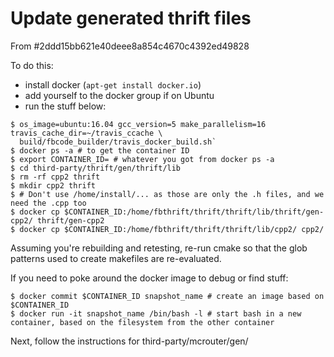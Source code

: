 # Update generated thrift files

From #2ddd15bb621e40deee8a854c4670c4392ed49828

To do this:

- install docker (`apt-get install docker.io`)
- add yourself to the docker group if on Ubuntu
- run the stuff below:

```
$ os_image=ubuntu:16.04 gcc_version=5 make_parallelism=16 travis_cache_dir=~/travis_ccache \
  build/fbcode_builder/travis_docker_build.sh`
$ docker ps -a # to get the container ID
$ export CONTAINER_ID= # whatever you got from docker ps -a
$ cd third-party/thrift/gen/thrift/lib
$ rm -rf cpp2 thrift
$ mkdir cpp2 thrift
$ # Don't use /home/install/... as those are only the .h files, and we need the .cpp too
$ docker cp $CONTAINER_ID:/home/fbthrift/thrift/thrift/lib/thrift/gen-cpp2/ thrift/gen-cpp2
$ docker cp $CONTAINER_ID:/home/fbthrift/thrift/thrift/lib/cpp2/ cpp2/
```

Assuming you're rebuilding and retesting, re-run cmake so that the glob patterns used to
create makefiles are re-evaluated.

If you need to poke around the docker image to debug or find stuff:

```
$ docker commit $CONTAINER_ID snapshot_name # create an image based on $CONTAINER_ID
$ docker run -it snapshot_name /bin/bash -l # start bash in a new container, based on the filesystem from the other container
```

Next, follow the instructions for third-party/mcrouter/gen/
